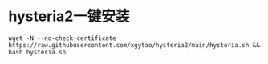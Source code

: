 # hysteria2一键安装
```shell
wget -N --no-check-certificate https://raw.githubusercontent.com/xgytao/hysteria2/main/hysteria.sh && bash hysteria.sh
```
